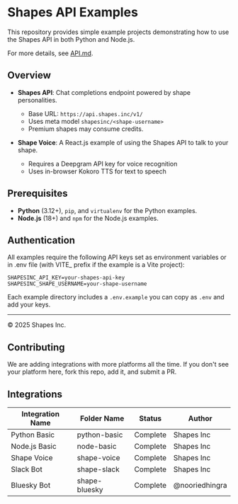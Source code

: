 # Shapes API Examples

This repository provides simple example projects demonstrating how to use the Shapes API in both Python and Node.js.

For more details, see [API.md](API.md).

## Overview

- **Shapes API**: Chat completions endpoint powered by shape personalities.
  - Base URL: `https://api.shapes.inc/v1/`
  - Uses meta model `shapesinc/<shape-username>`
  - Premium shapes may consume credits.

- **Shape Voice**: A React.js example of using the Shapes API to talk to your shape.
  - Requires a Deepgram API key for voice recognition
  - Uses in-browser Kokoro TTS for text to speech

## Prerequisites

- **Python** (3.12+), `pip`, and `virtualenv` for the Python examples.
- **Node.js** (18+) and `npm` for the Node.js examples.

## Authentication

All examples require the following API keys set as environment variables
or in .env file (with VITE_ prefix if the example is a Vite project):

```
SHAPESINC_API_KEY=your-shapes-api-key
SHAPESINC_SHAPE_USERNAME=your-shape-username
```

Each example directory includes a `.env.example` you can copy as `.env` and add your keys.

---
© 2025 Shapes Inc.

## Contributing

We are adding integrations with more platforms all the time. If you don't see your platform here, fork this repo, add it, and submit a PR.

## Integrations

| Integration Name | Folder Name | Status | Author |
|------------------|-------------|--------|--------|
| Python Basic | python-basic | Complete | Shapes Inc |
| Node.js Basic | node-basic | Complete | Shapes Inc |
| Shape Voice | shape-voice | Complete | Shapes Inc |
| Slack Bot | shape-slack | Complete | Shapes Inc |
| Bluesky Bot | shape-bluesky | Complete | @nooriedhingra |

